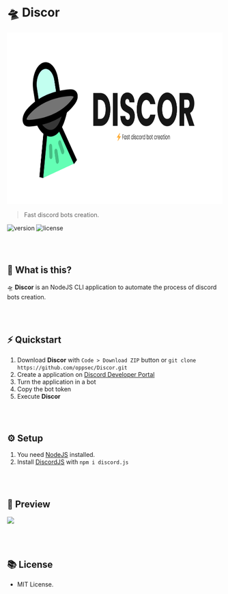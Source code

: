 # 🛸 Discor

<img src="./utils/banner.png" widht="100" height="400"><br>

> Fast discord bots creation.

![version](https://img.shields.io/badge/VERSION-1.1.0-brightgreen.svg?style=for-the-badge)
![license](https://img.shields.io/badge/LICENSE-MIT-blue.svg?style=for-the-badge)

<br><br>

## 🤔 What is this?
🛸 **Discor** is an NodeJS CLI application to automate the process of discord bots creation.

<br><br>

## ⚡ Quickstart
1. Download **Discor** with `Code > Download ZIP` button or `git clone https://github.com/oppsec/Discor.git`
2. Create a application on [Discord Developer Portal](https://discord.com/developers/applications)
3. Turn the application in a bot
4. Copy the bot token
5. Execute **Discor**

<br><br>

## ⚙️ Setup
1. You need [NodeJS](http://nodejs.org/) installed.
2. Install [DiscordJS](https://discord.js.org/) with `npm i discord.js`

<br><br>

## 👀 Preview

<img src="./utils/discor.gif" width="800">

<br><br>

## 📚 License
- MIT License.